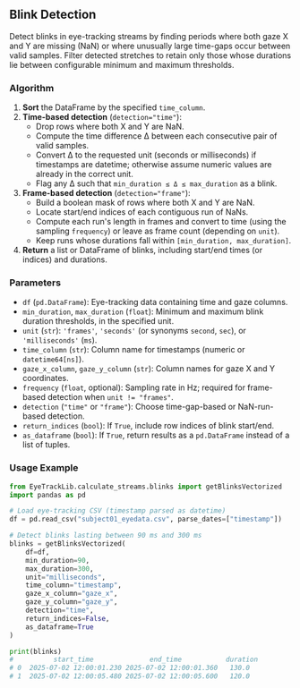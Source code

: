 <!-- SPDX-FileCopyrightText: 2025 Tomi Božak, Jožef Stefan Institute -->
<!-- SPDX-License-Identifier: MIT -->
## Blink Detection

Detect blinks in eye-tracking streams by finding periods where both gaze X and Y are missing (NaN) or where unusually large time-gaps occur between valid samples. 
Filter detected stretches to retain only those whose durations lie between configurable minimum and maximum thresholds.

### Algorithm

1. **Sort** the DataFrame by the specified `time_column`.  
2. **Time-based detection** (`detection="time"`):  
   - Drop rows where both X and Y are NaN.  
   - Compute the time difference Δ between each consecutive pair of valid samples.  
   - Convert Δ to the requested unit (seconds or milliseconds) if timestamps are datetime; otherwise assume numeric values are already in the correct unit.  
   - Flag any Δ such that `min_duration ≤ Δ ≤ max_duration` as a blink.  
3. **Frame-based detection** (`detection="frame"`):  
   - Build a boolean mask of rows where both X and Y are NaN.  
   - Locate start/end indices of each contiguous run of NaNs.  
   - Compute each run's length in frames and convert to time (using the sampling `frequency`) or leave as frame count (depending on `unit`).  
   - Keep runs whose durations fall within `[min_duration, max_duration]`.  
4. **Return** a list or DataFrame of blinks, including start/end times (or indices) and durations.

### Parameters

- `df` (`pd.DataFrame`): Eye-tracking data containing time and gaze columns.  
- `min_duration`, `max_duration` (`float`): Minimum and maximum blink duration thresholds, in the specified unit.  
- `unit` (`str`): `'frames'`, `'seconds'` (or synonyms `second`, `sec`), or `'milliseconds'` (`ms`).  
- `time_column` (`str`): Column name for timestamps (numeric or `datetime64[ns]`).  
- `gaze_x_column`, `gaze_y_column` (`str`): Column names for gaze X and Y coordinates.  
- `frequency` (`float`, optional): Sampling rate in Hz; required for frame-based detection when `unit != "frames"`.  
- `detection` (`"time"` or `"frame"`): Choose time-gap-based or NaN-run-based detection.  
- `return_indices` (`bool`): If `True`, include row indices of blink start/end.  
- `as_dataframe` (`bool`): If `True`, return results as a `pd.DataFrame` instead of a list of tuples.

### Usage Example

```python
from EyeTrackLib.calculate_streams.blinks import getBlinksVectorized
import pandas as pd

# Load eye-tracking CSV (timestamp parsed as datetime)
df = pd.read_csv("subject01_eyedata.csv", parse_dates=["timestamp"])

# Detect blinks lasting between 90 ms and 300 ms
blinks = getBlinksVectorized(
    df=df,
    min_duration=90,
    max_duration=300,
    unit="milliseconds",
    time_column="timestamp",
    gaze_x_column="gaze_x",
    gaze_y_column="gaze_y",
    detection="time",
    return_indices=False,
    as_dataframe=True
)

print(blinks)
#          start_time              end_time           duration
# 0  2025-07-02 12:00:01.230 2025-07-02 12:00:01.360   130.0
# 1  2025-07-02 12:00:05.480 2025-07-02 12:00:05.600   120.0

